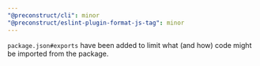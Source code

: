 ```yaml
---
"@preconstruct/cli": minor
"@preconstruct/eslint-plugin-format-js-tag": minor
---
```


`package.json#exports` have been added to limit what (and how) code might be imported from the package.
